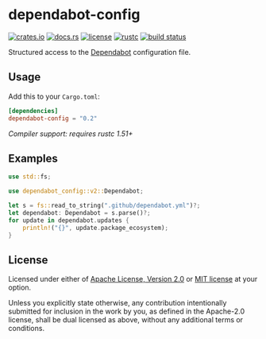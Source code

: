 # dependabot-config

[![crates.io](https://img.shields.io/crates/v/dependabot-config?style=flat-square&logo=rust)](https://crates.io/crates/dependabot-config)
[![docs.rs](https://img.shields.io/badge/docs.rs-dependabot--config-blue?style=flat-square)](https://docs.rs/dependabot-config)
[![license](https://img.shields.io/badge/license-Apache--2.0_OR_MIT-blue?style=flat-square)](#license)
[![rustc](https://img.shields.io/badge/rustc-1.51+-blue?style=flat-square&logo=rust)](https://www.rust-lang.org)
[![build status](https://img.shields.io/github/workflow/status/taiki-e/dependabot-config/CI/main?style=flat-square&logo=github)](https://github.com/taiki-e/dependabot-config/actions)

Structured access to the [Dependabot] configuration file.

## Usage

Add this to your `Cargo.toml`:

```toml
[dependencies]
dependabot-config = "0.2"
```

*Compiler support: requires rustc 1.51+*

## Examples

```rust
use std::fs;

use dependabot_config::v2::Dependabot;

let s = fs::read_to_string(".github/dependabot.yml")?;
let dependabot: Dependabot = s.parse()?;
for update in dependabot.updates {
    println!("{}", update.package_ecosystem);
}
```

[dependabot]: https://docs.github.com/en/code-security/supply-chain-security/about-dependabot-version-updates

## License

Licensed under either of [Apache License, Version 2.0](LICENSE-APACHE) or
[MIT license](LICENSE-MIT) at your option.

Unless you explicitly state otherwise, any contribution intentionally submitted
for inclusion in the work by you, as defined in the Apache-2.0 license, shall
be dual licensed as above, without any additional terms or conditions.
